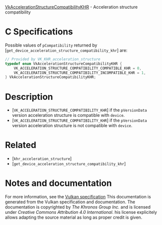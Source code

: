[VkAccelerationStructureCompatibilityKHR](https://www.khronos.org/registry/vulkan/specs/1.3-extensions/man/html/VkAccelerationStructureCompatibilityKHR.html) - Acceleration structure compatibility

# C Specifications
Possible values of `pCompatibility` returned by
[`get_device_acceleration_structure_compatibility_khr`] are:
```c
// Provided by VK_KHR_acceleration_structure
typedef enum VkAccelerationStructureCompatibilityKHR {
    VK_ACCELERATION_STRUCTURE_COMPATIBILITY_COMPATIBLE_KHR = 0,
    VK_ACCELERATION_STRUCTURE_COMPATIBILITY_INCOMPATIBLE_KHR = 1,
} VkAccelerationStructureCompatibilityKHR;
```

# Description
- [`VK_ACCELERATION_STRUCTURE_COMPATIBILITY_KHR`] if the `pVersionData` version acceleration structure is compatible with `device`.
- [`VK_ACCELERATION_STRUCTURE_COMPATIBILITY_KHR`] if the `pVersionData` version acceleration structure is not compatible with `device`.

# Related
- [`khr_acceleration_structure`]
- [`get_device_acceleration_structure_compatibility_khr`]

# Notes and documentation
For more information, see the [Vulkan specification](https://www.khronos.org/registry/vulkan/specs/1.3-extensions/html/vkspec.html)
This documentation is generated from the Vulkan specification and documentation.
The documentation is copyrighted by *The Khronos Group Inc.* and is licensed under *Creative Commons Attribution 4.0 International*.
his license explicitely allows adapting the source material as long as proper credit is given.
        
